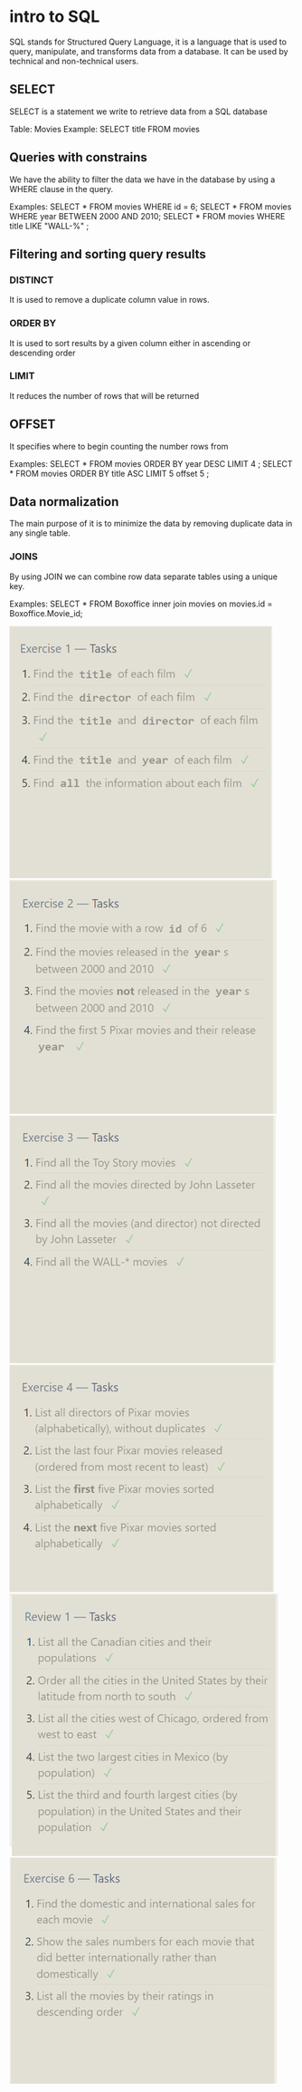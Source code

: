 # intro to SQL

SQL stands for Structured Query Language, it is a language that is used to query, manipulate, and transforms data from a database. It can be used by technical and non-technical users.

## SELECT 
SELECT is a statement we write to retrieve data from a SQL database

Table: Movies
Example: SELECT title FROM movies

## Queries with constrains

We have the ability to filter the data we have in the database by using a WHERE clause in the query.

Examples: 
SELECT * FROM movies WHERE id = 6;
SELECT * FROM movies WHERE year BETWEEN 2000 AND 2010;
SELECT * FROM movies WHERE title LIKE "WALL-%" ;

## Filtering and sorting query results

### DISTINCT
It is used to remove a duplicate column value in rows. 

### ORDER BY 
It is used to sort results by a given column either in ascending or descending order

### LIMIT 
It reduces the number of rows that will be returned 

## OFFSET
It specifies where to begin counting the number rows from

Examples:
SELECT * FROM movies ORDER BY year DESC  LIMIT 4 ;
SELECT * FROM movies ORDER BY title ASC  LIMIT 5 offset 5 ;


## Data normalization 
The main purpose of it is to minimize the data by removing duplicate data in any single table.

### JOINS
By using JOIN we can combine row data separate tables using a unique key.

Examples:
SELECT * FROM Boxoffice inner join movies on movies.id = Boxoffice.Movie_id;

![exercise screenshot](./sqlSolutions/exercise1.png)
![exercise screenshot](./sqlSolutions/exercise2.png)
![exercise screenshot](./sqlSolutions/exercise3.png)
![exercise screenshot](./sqlSolutions/exercise4.png)
![exercise screenshot](./sqlSolutions/review1.png)
![exercise screenshot](./sqlSolutions/exercise6.png)
